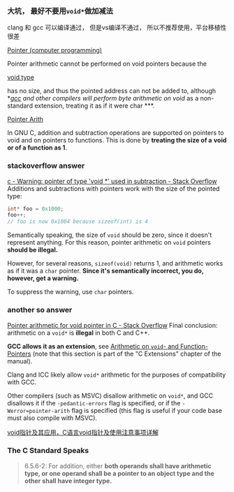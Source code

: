 ### 大坑， 最好不要用`void*`做加减法
clang 和 gcc 可以编译通过， 但是vs编译不通过， 所以不推荐使用，平台移植性很差

[Pointer (computer programming)](https://link.zhihu.com/?target=https%3A//en.wikipedia.org/wiki/Pointer_%28computer_programming%29%23C_and_C.2B.2B)  

Pointer arithmetic cannot be performed on void pointers because the

[void type](https://link.zhihu.com/?target=https%3A//en.wikipedia.org/wiki/Void_type)

has no size, and thus the pointed address can not be added to, although **[gcc](https://link.zhihu.com/?target=https%3A//en.wikipedia.org/wiki/GNU_Compiler_Collection) and other compilers will perform byte arithmetic on void* as a non-standard extension, treating it as if it were char ***.

[Pointer Arith](https://link.zhihu.com/?target=http%3A//gcc.gnu.org/onlinedocs/gcc-4.8.0/gcc/Pointer-Arith.html)  

In GNU C, addition and subtraction operations are supported on pointers to void and on pointers to functions. This is done by **treating the size of a** **void** **or of a function as 1**.


### stackoverflow answer
[c - Warning: pointer of type 'void \*' used in subtraction - Stack Overflow](https://stackoverflow.com/questions/2710923/warning-pointer-of-type-void-used-in-subtraction)
Additions and subtractions with pointers work with the size of the pointed type:

```c
int* foo = 0x1000;
foo++;
// foo is now 0x1004 because sizeof(int) is 4
```

Semantically speaking, the size of `void` should be zero, since it doesn't represent anything. For this reason, pointer arithmetic on `void` pointers **should be illegal.**

However, for several reasons, `sizeof(void)` returns 1, and arithmetic works as if it was a `char` pointer. **Since it's semantically incorrect, you do, however, get a warning.**

To suppress the warning, use `char` pointers.


### another so answer
[Pointer arithmetic for void pointer in C - Stack Overflow](https://stackoverflow.com/questions/3523145/pointer-arithmetic-for-void-pointer-in-c?rq=3)
Final conclusion: arithmetic on a `void*` is **illegal** in both C and C++.

**GCC allows it as an extension**, see [Arithmetic on `void`- and Function-Pointers](https://gcc.gnu.org/onlinedocs/gcc/Pointer-Arith.html) (note that this section is part of the "C Extensions" chapter of the manual). 

Clang and ICC likely allow `void*` arithmetic for the purposes of compatibility with GCC. 

Other compilers (such as MSVC) disallow arithmetic on `void*`, and GCC disallows it if the `-pedantic-errors` flag is specified, or if the `-Werror=pointer-arith` flag is specified (this flag is useful if your code base must also compile with MSVC).


[void指针及其应用，C语言void指针及使用注意事项详解](http://c.biancheng.net/view/365.html)
### The C Standard Speaks

>6.5.6-2: For addition, either **both operands shall have arithmetic type, or one operand shall be a pointer to an object type and the other shall have integer type.**

